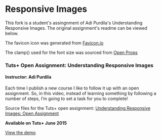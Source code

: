 # Responsive Images
This fork is a student's assingnment of Adi Purdila's Understanding Responsive Images. The original assignment's readme can be viewed below.

The favicon icon was generated from [Favicon.io](https://favicon.io)

The clamp() used for the font size was sourced from [Open Props](https://open-props.style/)

### Tuts+ Open Assignment: Understanding Responsive Images
#### Instructor: Adi Purdila

Each time I publish a new course I like to follow it up with an open assignment. So, in this video, instead of learning something by following a number of steps, I’m going to set a task for you to complete!

Source files for the Tuts+ open assignment: [Understanding Responsive Images: Open Assignment](http://webdesign.tutsplus.com/tutorials/understanding-responsive-images-open-assignment--cms-24113)

**Available on Tuts+ June 2015**

[View the demo](http://tutsplus.github.io/understanding-responsive-images-open-assignment)